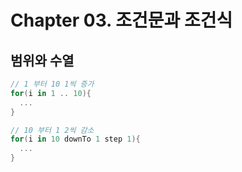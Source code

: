 # Chapter 03. 조건문과 조건식



## 범위와 수열

```kotlin
// 1 부터 10 1씩 증가
for(i in 1 .. 10){
  ...
}

// 10 부터 1 2씩 감소
for(i in 10 downTo 1 step 1){
  ...
}
```

